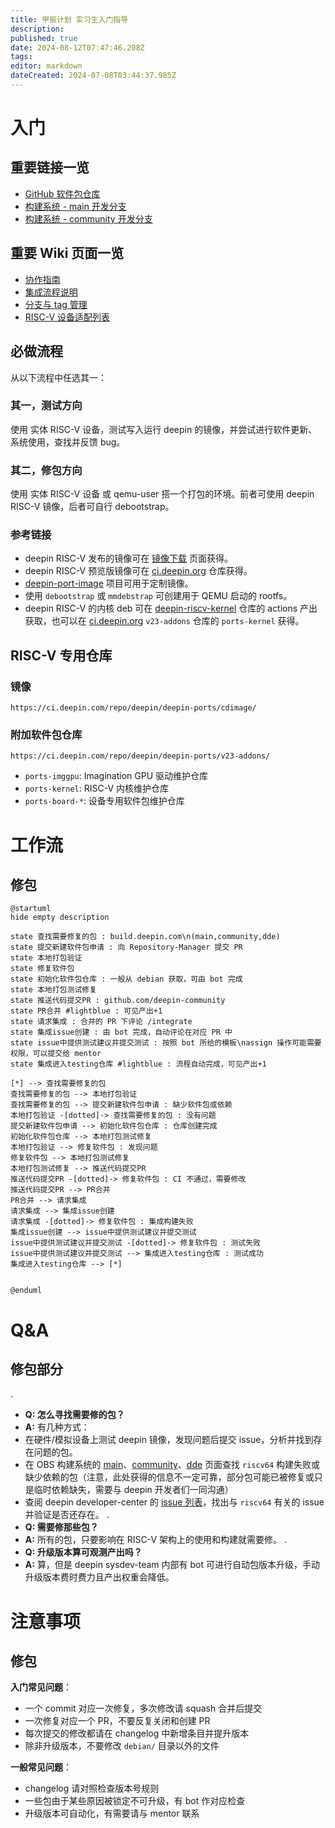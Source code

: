 ```yaml
---
title: 甲辰计划 实习生入门指导
description: 
published: true
date: 2024-08-12T07:47:46.208Z
tags: 
editor: markdown
dateCreated: 2024-07-08T03:44:37.985Z
---
```


# 入门

## 重要链接一览

- [GitHub 软件包仓库](https://github.com/deepin-community/)
- [构建系统 - main 开发分支](https://build.deepin.com/project/show/deepin:Develop:main)
- [构建系统 - community 开发分支](https://build.deepin.com/project/show/deepin:Develop:community)

## 重要 Wiki 页面一览

- [协作指南](https://wiki.deepin.org/zh/05_HOW-TO/06_%E5%8F%82%E4%B8%8Edeepin%E8%B4%A1%E7%8C%AE%E7%9B%B8%E5%85%B3/deepin-community%E5%8D%8F%E4%BD%9C%E6%B5%81%E7%A8%8B)
- [集成流程说明](https://wiki.deepin.org/zh/03_%E6%8A%80%E6%9C%AF%E8%A7%84%E8%8C%83/00_%E8%BD%AF%E4%BB%B6%E5%8C%85%E4%B8%8E%E4%BB%93%E5%BA%93%E7%AE%A1%E7%90%86%E8%A7%84%E8%8C%83/%E9%9B%86%E6%88%90%E8%AF%B4%E6%98%8E)
- [分支与 tag 管理](https://wiki.deepin.org/zh/03_%E6%8A%80%E6%9C%AF%E8%A7%84%E8%8C%83/03_%E5%85%B6%E4%BB%96%E8%A7%84%E8%8C%83/deepin-community%E5%88%86%E6%94%AF%E4%B8%8ETag%E7%AE%A1%E7%90%86)
- [RISC-V 设备适配列表](https://wiki.deepin.org/zh/02_%E7%A1%AC%E4%BB%B6wiki/01_%E8%AE%BE%E5%A4%87%E9%80%82%E9%85%8D%E5%88%97%E8%A1%A8/deepin%E5%A4%9A%E6%9E%B6%E6%9E%84%E9%80%82%E9%85%8D%E6%9C%BA%E5%9E%8B%E6%B8%85%E5%8D%95)

## 必做流程

从以下流程中任选其一：

### 其一，测试方向

使用 实体 RISC-V 设备，测试写入运行 deepin 的镜像，并尝试进行软件更新、系统使用，查找并反馈 bug。

### 其二，修包方向

使用 实体 RISC-V 设备 或 qemu-user 搭一个打包的环境。前者可使用 deepin RISC-V 镜像，后者可自行 debootstrap。

### 参考链接

- deepin RISC-V 发布的镜像可在 [镜像下载](https://www.deepin.org/download/) 页面获得。
- deepin RISC-V 预览版镜像可在 [ci.deepin.org](https://ci.deepin.com/repo/deepin/deepin-ports/cdimage/) 仓库获得。
- [deepin-port-image](https://github.com/YukariChiba/deepin-ports-image/) 项目可用于定制镜像。
- 使用 `debootstrap` 或 `mmdebstrap` 可创建用于 QEMU 启动的 rootfs。
- deepin RISC-V 的内核 deb 可在 [deepin-riscv-kernel](https://github.com/deepin-community/deepin-riscv-kernel/) 仓库的 actions 产出获取，也可以在 [ci.deepin.org](https://ci.deepin.com/repo/deepin/deepin-ports/v23-addons/) `v23-addons` 仓库的 `ports-kernel` 获得。

## RISC-V 专用仓库

### 镜像

`https://ci.deepin.com/repo/deepin/deepin-ports/cdimage/`

### 附加软件包仓库

`https://ci.deepin.com/repo/deepin/deepin-ports/v23-addons/`

- `ports-imggpu`: Imagination GPU 驱动维护仓库
- `ports-kernel`: RISC-V 内核维护仓库
- `ports-board-*`: 设备专用软件包维护仓库

# 工作流

## 修包

```plantuml
@startuml
hide empty description

state 查找需要修复的包 : build.deepin.com\n(main,community,dde)
state 提交新建软件包申请 : 向 Repository-Manager 提交 PR
state 本地打包验证
state 修复软件包
state 初始化软件包仓库 : 一般从 debian 获取，可由 bot 完成
state 本地打包测试修复
state 推送代码提交PR : github.com/deepin-community
state PR合并 #lightblue : 可见产出+1
state 请求集成 : 合并的 PR 下评论 /integrate
state 集成issue创建 : 由 bot 完成，自动评论在对应 PR 中
state issue中提供测试建议并提交测试 : 按照 bot 所给的模板\nassign 操作可能需要权限，可以提交给 mentor
state 集成进入testing仓库 #lightblue : 流程自动完成，可见产出+1

[*] --> 查找需要修复的包
查找需要修复的包 --> 本地打包验证
查找需要修复的包 --> 提交新建软件包申请 : 缺少软件包或依赖
本地打包验证 -[dotted]-> 查找需要修复的包 : 没有问题
提交新建软件包申请 --> 初始化软件包仓库 : 仓库创建完成
初始化软件包仓库 --> 本地打包测试修复
本地打包验证 --> 修复软件包 : 发现问题
修复软件包 --> 本地打包测试修复
本地打包测试修复 --> 推送代码提交PR
推送代码提交PR -[dotted]-> 修复软件包 : CI 不通过，需要修改
推送代码提交PR --> PR合并
PR合并 --> 请求集成
请求集成 --> 集成issue创建
请求集成 -[dotted]-> 修复软件包 : 集成构建失败
集成issue创建 --> issue中提供测试建议并提交测试
issue中提供测试建议并提交测试 -[dotted]-> 修复软件包 : 测试失败
issue中提供测试建议并提交测试 --> 集成进入testing仓库 : 测试成功
集成进入testing仓库 --> [*]


@enduml
```

# Q&A


## 修包部分

.
  - **Q: 怎么寻找需要修的包？**
  - **A:** 有几种方式：
  - 在硬件/模拟设备上测试 deepin 镜像，发现问题后提交 issue，分析并找到存在问题的包。
  - 在 OBS 构建系统的 [main](https://build.deepin.com/project/show/deepin:Develop:main)、[community](https://build.deepin.com/project/show/deepin:Develop:community)、[dde](https://build.deepin.com/project/show/deepin:Develop:dde) 页面查找 `riscv64` 构建失败或缺少依赖的包（注意，此处获得的信息不一定可靠，部分包可能已被修复或只是临时依赖缺失，需要与 deepin 开发者们一同沟通）
  - 查阅 deepin developer-center 的 [issue 列表](https://github.com/linuxdeepin/developer-center/issues)，找出与 `riscv64` 有关的 issue 并验证是否还存在。
.
  - **Q: 需要修那些包？**
  - **A:** 所有的包，只要影响在 RISC-V 架构上的使用和构建就需要修。
.
  - **Q: 升级版本算可观测产出吗？**
  - **A:** 算，但是 deepin sysdev-team 内部有 bot 可进行自动包版本升级，手动升级版本费时费力且产出权重会降低。

# 注意事项

## 修包

**入门常见问题**：
- 一个 commit 对应一次修复，多次修改请 squash 合并后提交
- 一次修复对应一个 PR，不要反复关闭和创建 PR
- 每次提交的修改都请在 changelog 中新增条目并提升版本
- 除非升级版本，不要修改 `debian/` 目录以外的文件

**一般常见问题**：
- changelog 请对照检查版本号规则
- 一些包由于某些原因被锁定不可升级，有 bot 作对应检查
- 升级版本可自动化，有需要请与 mentor 联系